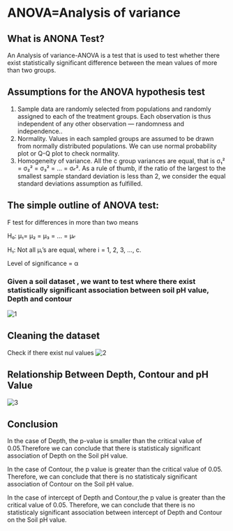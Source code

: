 # ANOVA=Analysis of variance
## What is ANONA Test?
An Analysis of variance-ANOVA is a test that is used to test whether there exist statistically significant difference between the mean values of more than two groups.
## Assumptions for the ANOVA hypothesis test
1. Sample data are randomly selected from populations and randomly assigned to each of the treatment groups. Each observation is thus independent of any other observation — randomness and independence..
2. Normality. Values in each sampled groups are assumed to be drawn from normally distributed populations. We can use normal probability plot or Q-Q plot to check normality.
3. Homogeneity of variance. All the c group variances are equal, that is σ₁² = σ₂² = σ₃² = … = σ𝒸². As a rule of thumb, if the ratio of the largest to the smallest sample standard deviation is less than 2, we consider the equal standard deviations assumption as fulfilled.
## The simple outline of ANOVA test:
F test for differences in more than two means

H₀: μ₁= μ₂ = μ₃ = … = μ𝒸

H₁: Not all μᵢ’s are equal, where i = 1, 2, 3, …, c.

Level of significance = α

### Given a soil dataset , we want to test where there exist statistically significant association between soil pH value, Depth and contour
![1](https://user-images.githubusercontent.com/107842949/179838346-94d33e97-9fca-49ba-bda5-98079032fe07.JPG)
## Cleaning the dataset
Check if there exist nul values
![2](https://user-images.githubusercontent.com/107842949/179838517-fe08af25-0ce5-4f1f-81df-69e4494de929.JPG)
## Relationship Between Depth, Contour and pH Value
![3](https://user-images.githubusercontent.com/107842949/179838809-6d939703-bd7a-4af9-8059-a8a3ce915968.JPG)
## Conclusion
In the case of Depth, the p-value is smaller than the critical value of 0.05.Therefore we can conclude that there is statisticaly significant association of Depth on the Soil pH value.

In the case of Contour, the p value is greater than the critical value of 0.05. Therefore, we can conclude that there is no statisticaly significant association of Contour on the Soil pH value.

In the case of intercept of Depth and Contour,the p value is greater than the critical value of 0.05. Therefore, we can conclude that there is no statisticaly significant association between intercept of Depth and Contour on the Soil pH value.

